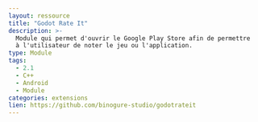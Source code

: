 ```yaml
---
layout: ressource
title: "Godot Rate It"
description: >-
  Module qui permet d'ouvrir le Google Play Store afin de permettre
  à l'utilisateur de noter le jeu ou l'application.
type: Module
tags:
  - 2.1
  - C++
  - Android
  - Module
categories: extensions
lien: https://github.com/binogure-studio/godotrateit
---
```

